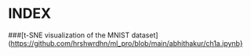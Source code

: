 # INDEX
###[t-SNE visualization of the MNIST dataset](https://github.com/hrshwrdhn/ml_pro/blob/main/abhithakur/ch1a.ipynb}
